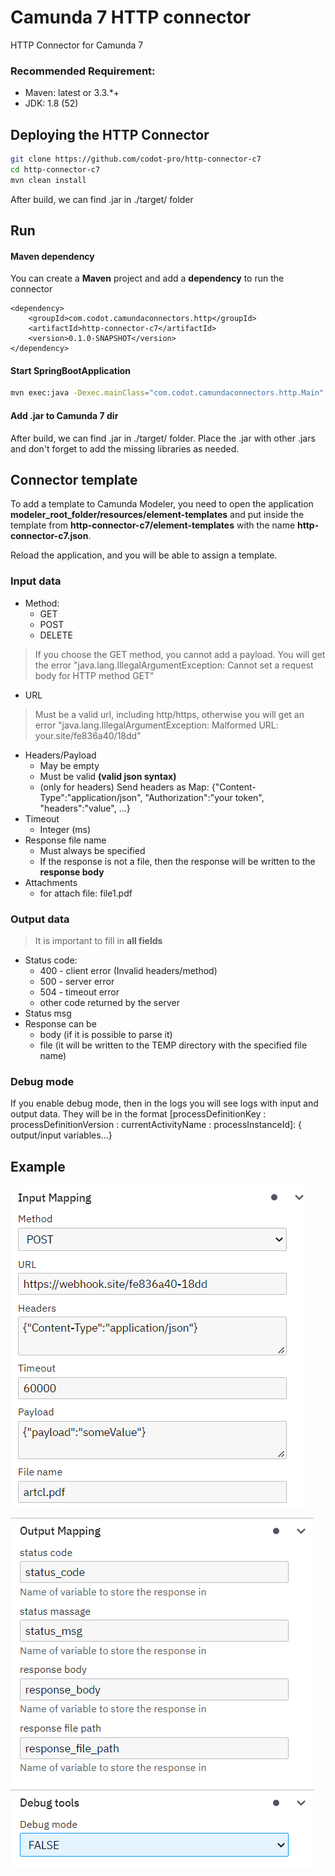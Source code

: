 # Camunda 7 HTTP connector
HTTP Connector for Camunda 7

### Recommended Requirement:
- Maven: latest or 3.3.*+
- JDK:   1.8 (52)

## Deploying the HTTP Connector

```bash
git clone https://github.com/codot-pro/http-connector-c7
cd http-connector-c7
mvn clean install
```

After build, we can find .jar in ./target/ folder

## Run

#### Maven dependency
You can create a **Maven** project and add a **dependency** to run the connector

    <dependency>
        <groupId>com.codot.camundaconnectors.http</groupId>
        <artifactId>http-connector-c7</artifactId>
        <version>0.1.0-SNAPSHOT</version>
    </dependency>

#### Start SpringBootApplication
```bash
mvn exec:java -Dexec.mainClass="com.codot.camundaconnectors.http.Main"
```

#### Add .jar to Camunda 7 dir
After build, we can find .jar in ./target/ folder.
Place the .jar with other .jars and don't forget to add the missing libraries as needed.

## Connector template

To add a template to Camunda Modeler, you need to open the application
**modeler_root_folder/resources/element-templates** and put inside the template from
**http-connector-c7/element-templates** with the name **http-connector-c7.json**.

Reload the application, and you will be able to assign a template.

### Input data

- Method:
  - GET
  - POST
  - DELETE
>  If you choose the GET method, you cannot add a payload. You will get the error "java.lang.IllegalArgumentException: Cannot set a request body for HTTP method GET"
- URL
> Must be a valid url, including http/https, otherwise you will get an error "java.lang.IllegalArgumentException: Malformed URL: your.site/fe836a40/18dd"
- Headers/Payload
  - May be empty
  - Must be valid **(valid json syntax)**
  - (only for headers) Send headers as Map: {"Content-Type":"application/json", "Authorization":"your token", "headers":"value", ...}
- Timeout
  - Integer (ms)
- Response file name
  - Must always be specified
  - If the response is not a file, then the response will be written to the **response body**
- Attachments
  - for attach file: file1.pdf
### Output data

> It is important to fill in **all fields**
- Status code:
  - 400 - client error (Invalid headers/method)
  - 500 - server error
  - 504 - timeout error
  - other code returned by the server
- Status msg
- Response can be 
  - body (if it is possible to parse it)
  - file (it will be written to the TEMP directory with the specified file name)

### Debug mode
If you enable debug mode, then in the logs you will see logs with input and output data. They will be in the format [processDefinitionKey : processDefinitionVersion : currentActivityName : processInstanceId]: { output/input variables...}

## Example

![Inputs!](./assets/images/inputs.png "Inputs")

![Outputs!](./assets/images/outputs.png "Outputs")
